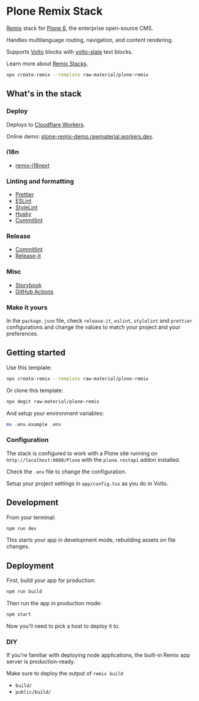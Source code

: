 # Plone Remix Stack

[Remix](https://remix.run/stacks) stack for [Plone 6](https://plone.org/), the enterprise open-source CMS.

Handles multilanguage routing, navigation, and content rendering.

Supports [Volto](https://github.com/plone/volto) blocks with [volto-slate](https://github.com/plone/volto/tree/master/packages/volto-slate) text blocks.

Learn more about [Remix Stacks](https://remix.run/stacks).

```sh
npx create-remix --template raw-material/plone-remix
```

## What's in the stack

### Deploy

Deploys to [Cloudflare Workers](https://workers.cloudflare.com/).

Online demo: [plone-remix-demo.rawmaterial.workers.dev](https://plone-remix-demo.rawmaterial.workers.dev/).

### i18n

- [remix-i18next](https://github.com/sergiodxa/remix-i18next)

### Linting and formatting

- [Prettier](https://prettier.io)
- [ESLint](https://eslint.org)
- [StyleLint](https://stylelint.io/)
- [Husky](https://typicode.github.io/husky/#/)
- [Commitlint](https://commitlint.js.org/#/)

### Release

- [Commitlint](https://commitlint.js.org/#/)
- [Release-it](https://github.com/release-it/release-it)

### Misc

- [Storybook](https://storybook.js.org)
- [GitHub Actions](https://github.com/nzambello/vite-react-template/actions)

### Make it yours

In the `package.json` file, check `release-it`, `eslint`, `stylelint` and `prettier` configurations and change the values to match your project and your preferences.

## Getting started

Use this template:

```sh
npx create-remix --template raw-material/plone-remix
```

Or clone this template:

```sh
npx degit raw-material/plone-remix
```

And setup your environment variables:

```sh
mv .env.example .env
```

### Configuration

The stack is configured to work with a Plone site running on `http://localhost:8080/Plone` with the `plone.restapi` addon installed.

Check the `.env` file to change the configuration.

Setup your project settings in `app/config.tsx` as you do in Volto.

## Development

From your terminal:

```sh
npm run dev
```

This starts your app in development mode, rebuilding assets on file changes.

## Deployment

First, build your app for production:

```sh
npm run build
```

Then run the app in production mode:

```sh
npm start
```

Now you'll need to pick a host to deploy it to.

### DIY

If you're familiar with deploying node applications, the built-in Remix app server is production-ready.

Make sure to deploy the output of `remix build`

- `build/`
- `public/build/`
